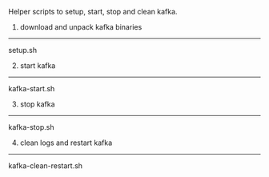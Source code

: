 Helper scripts to setup, start, stop and clean kafka.



1. download and unpack kafka binaries
-------------------------------------
setup.sh



2. start kafka
--------------
kafka-start.sh



3. stop kafka
-------------
kafka-stop.sh



4. clean logs and restart kafka
-------------------------------
kafka-clean-restart.sh


